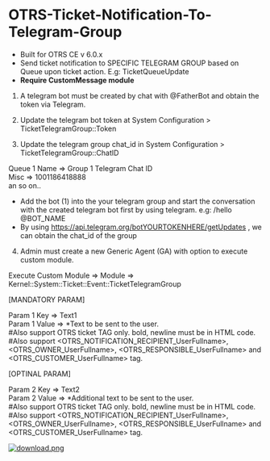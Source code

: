 # OTRS-Ticket-Notification-To-Telegram-Group
- Built for OTRS CE v 6.0.x
- Send ticket notification to SPECIFIC TELEGRAM GROUP based on Queue upon ticket action. E.g: TicketQueueUpdate
- **Require CustomMessage module**  

1. A telegram bot must be created by chat with @FatherBot and obtain the token via Telegram.

2. Update the telegram bot token at System Configuration > TicketTelegramGroup::Token

3. Update the telegram group chat_id in System Configuration > TicketTelegramGroup::ChatID

Queue 1 Name => Group 1 Telegram Chat ID  
Misc => 1001186418888  
an so on..

* Add the bot (1) into the your telegram group and start the conversation with the created telegram bot first by using telegram. e.g: /hello @BOT_NAME  
* By using  https://api.telegram.org/botYOURTOKENHERE/getUpdates , we can obtain the chat_id of the group

4. Admin must create a new Generic Agent (GA) with option to execute custom module.

Execute Custom Module => Module => Kernel::System::Ticket::Event::TicketTelegramGroup
	
[MANDATORY PARAM]
	
Param 1 Key => Text1  
Param 1 Value => *Text to be sent to the user.  
#Also support OTRS ticket TAG only. bold, newline must be in HTML code.  
#Also support <OTRS_NOTIFICATION_RECIPIENT_UserFullname>, <OTRS_OWNER_UserFullname>, <OTRS_RESPONSIBLE_UserFullname> and <OTRS_CUSTOMER_UserFullname> tag.
	
[OPTINAL PARAM]
	
Param 2 Key => Text2  
Param 2 Value => *Additional text to be sent to the user.  
#Also support OTRS ticket TAG only. bold, newline must be in HTML code.  
#Also support <OTRS_NOTIFICATION_RECIPIENT_UserFullname>, <OTRS_OWNER_UserFullname>, <OTRS_RESPONSIBLE_UserFullname> and <OTRS_CUSTOMER_UserFullname> tag.


[![download.png](https://i.postimg.cc/YqVxSc86/download.png)](https://postimg.cc/qzsKm5Pq)
